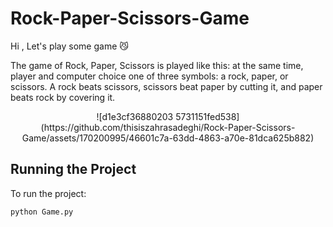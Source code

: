 # Rock-Paper-Scissors-Game
Hi , Let's play some game 😼

The game of Rock, Paper, Scissors is played like this: at the same time,  player and computer choice one of three symbols: a rock, paper, or scissors. A rock beats scissors, scissors beat paper by cutting it, and paper beats rock by covering it.

<p align="center">
![d1e3cf36880203 5731151fed538](https://github.com/thisiszahrasadeghi/Rock-Paper-Scissors-Game/assets/170200995/46601c7a-63dd-4863-a70e-81dca625b882)
</p>


## Running the Project
To run the project:

```python
python Game.py
```
